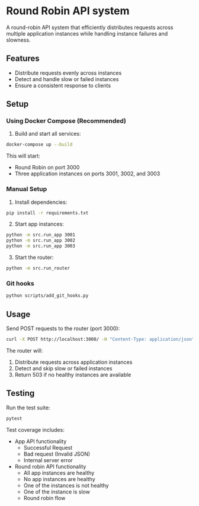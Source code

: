 # Round Robin API system

A round-robin API system that efficiently distributes requests across multiple application instances while handling instance failures and slowness.

## Features

- Distribute requests evenly across instances
- Detect and handle slow or failed instances
- Ensure a consistent response to clients

## Setup

### Using Docker Compose (Recommended)

1. Build and start all services:
```bash
docker-compose up --build
```

This will start:
- Round Robin on port 3000
- Three application instances on ports 3001, 3002, and 3003

### Manual Setup

1. Install dependencies:
```bash
pip install -r requirements.txt
```

2. Start app instances:
```bash
python -m src.run_app 3001
python -m src.run_app 3002
python -m src.run_app 3003
```

3. Start the router:
```bash
python -m src.run_router
```

### Git hooks
```bash
python scripts/add_git_hooks.py
```

## Usage

Send POST requests to the router (port 3000):

```bash
curl -X POST http://localhost:3000/ -H "Content-Type: application/json" -d '{"message": "test"}'
```

The router will:
1. Distribute requests across application instances
2. Detect and skip slow or failed instances
3. Return 503 if no healthy instances are available

## Testing

Run the test suite:

```bash
pytest
```

Test coverage includes:
- App API functionality
   - Successful Request
   - Bad request (Invalid JSON)
   - Internal server error
- Round robin API functionality
   - All app instances are healthy
   - No app instances are healthy
   - One of the instances is not healthy
   - One of the instance is slow
   - Round robin flow
